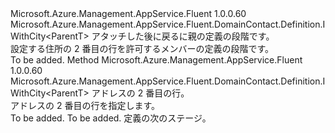 <Type Name="IWithAddressLine2&lt;ParentT&gt;" FullName="Microsoft.Azure.Management.AppService.Fluent.DomainContact.Definition.IWithAddressLine2&lt;ParentT&gt;">
  <TypeSignature Language="C#" Value="public interface IWithAddressLine2&lt;ParentT&gt; : Microsoft.Azure.Management.AppService.Fluent.DomainContact.Definition.IWithCity&lt;ParentT&gt;" />
  <TypeSignature Language="ILAsm" Value=".class public interface auto ansi abstract IWithAddressLine2`1&lt;ParentT&gt; implements class Microsoft.Azure.Management.AppService.Fluent.DomainContact.Definition.IWithCity`1&lt;!ParentT&gt;" />
  <TypeSignature Language="DocId" Value="T:Microsoft.Azure.Management.AppService.Fluent.DomainContact.Definition.IWithAddressLine2`1" />
  <TypeSignature Language="VB.NET" Value="Public Interface IWithAddressLine2(Of ParentT)&#xA;Implements IWithCity(Of ParentT)" />
  <TypeSignature Language="F#" Value="type IWithAddressLine2&lt;'ParentT&gt; = interface&#xA;    interface IWithCity&lt;'ParentT&gt;" />
  <AssemblyInfo>
    <AssemblyName>Microsoft.Azure.Management.AppService.Fluent</AssemblyName>
    <AssemblyVersion>1.0.0.60</AssemblyVersion>
  </AssemblyInfo>
  <TypeParameters>
    <TypeParameter Name="ParentT" />
  </TypeParameters>
  <Interfaces>
    <Interface>
      <InterfaceName>Microsoft.Azure.Management.AppService.Fluent.DomainContact.Definition.IWithCity&lt;ParentT&gt;</InterfaceName>
    </Interface>
  </Interfaces>
  <Docs>
    <typeparam name="ParentT">アタッチした後に戻るに親の定義の段階です。</typeparam>
    <summary>
            設定する住所の 2 番目の行を許可するメンバーの定義の段階です。
            </summary>
    <remarks>To be added.</remarks>
  </Docs>
  <Members>
    <Member MemberName="WithAddressLine2">
      <MemberSignature Language="C#" Value="public Microsoft.Azure.Management.AppService.Fluent.DomainContact.Definition.IWithCity&lt;ParentT&gt; WithAddressLine2 (string addressLine2);" />
      <MemberSignature Language="ILAsm" Value=".method public hidebysig newslot virtual instance class Microsoft.Azure.Management.AppService.Fluent.DomainContact.Definition.IWithCity`1&lt;!ParentT&gt; WithAddressLine2(string addressLine2) cil managed" />
      <MemberSignature Language="DocId" Value="M:Microsoft.Azure.Management.AppService.Fluent.DomainContact.Definition.IWithAddressLine2`1.WithAddressLine2(System.String)" />
      <MemberSignature Language="VB.NET" Value="Public Function WithAddressLine2 (addressLine2 As String) As IWithCity(Of ParentT)" />
      <MemberSignature Language="F#" Value="abstract member WithAddressLine2 : string -&gt; Microsoft.Azure.Management.AppService.Fluent.DomainContact.Definition.IWithCity&lt;'ParentT&gt;" Usage="iWithAddressLine2.WithAddressLine2 addressLine2" />
      <MemberType>Method</MemberType>
      <AssemblyInfo>
        <AssemblyName>Microsoft.Azure.Management.AppService.Fluent</AssemblyName>
        <AssemblyVersion>1.0.0.60</AssemblyVersion>
      </AssemblyInfo>
      <ReturnValue>
        <ReturnType>Microsoft.Azure.Management.AppService.Fluent.DomainContact.Definition.IWithCity&lt;ParentT&gt;</ReturnType>
      </ReturnValue>
      <Parameters>
        <Parameter Name="addressLine2" Type="System.String" />
      </Parameters>
      <Docs>
        <param name="addressLine2">アドレスの 2 番目の行。</param>
        <summary>
            アドレスの 2 番目の行を指定します。
            </summary>
        <returns>To be added.</returns>
        <remarks>To be added.</remarks>
        <return>定義の次のステージ。</return>
      </Docs>
    </Member>
  </Members>
</Type>